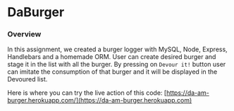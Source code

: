 # DaBurger

### Overview

In this assignment, we created a burger logger with MySQL, Node, Express, Handlebars and a homemade ORM.
User can create desired burger and stage it in the list with all the burger. By pressing on `Devour it!` button user can imitate the consumption of that burger and it will be displayed in the Devoured list.

Here is where you can try the live action of this code:
[https://da-am-burger.herokuapp.com/](https://da-am-burger.herokuapp.com)

